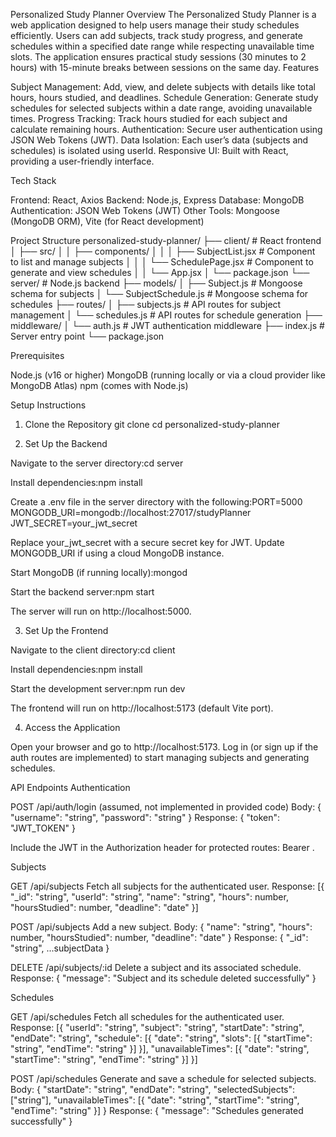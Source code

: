 Personalized Study Planner
Overview
The Personalized Study Planner is a web application designed to help users manage their study schedules efficiently. Users can add subjects, track study progress, and generate schedules within a specified date range while respecting unavailable time slots. The application ensures practical study sessions (30 minutes to 2 hours) with 15-minute breaks between sessions on the same day.
Features

Subject Management: Add, view, and delete subjects with details like total hours, hours studied, and deadlines.
Schedule Generation: Generate study schedules for selected subjects within a date range, avoiding unavailable times.
Progress Tracking: Track hours studied for each subject and calculate remaining hours.
Authentication: Secure user authentication using JSON Web Tokens (JWT).
Data Isolation: Each user’s data (subjects and schedules) is isolated using userId.
Responsive UI: Built with React, providing a user-friendly interface.

Tech Stack

Frontend: React, Axios
Backend: Node.js, Express
Database: MongoDB
Authentication: JSON Web Tokens (JWT)
Other Tools: Mongoose (MongoDB ORM), Vite (for React development)

Project Structure
personalized-study-planner/
├── client/                 # React frontend
│   ├── src/
│   │   ├── components/
│   │   │   ├── SubjectList.jsx   # Component to list and manage subjects
│   │   │   └── SchedulePage.jsx  # Component to generate and view schedules
│   │   └── App.jsx
│   └── package.json
└── server/                 # Node.js backend
    ├── models/
    │   ├── Subject.js         # Mongoose schema for subjects
    │   └── SubjectSchedule.js # Mongoose schema for schedules
    ├── routes/
    │   ├── subjects.js        # API routes for subject management
    │   └── schedules.js       # API routes for schedule generation
    ├── middleware/
    │   └── auth.js            # JWT authentication middleware
    ├── index.js               # Server entry point
    └── package.json

Prerequisites

Node.js (v16 or higher)
MongoDB (running locally or via a cloud provider like MongoDB Atlas)
npm (comes with Node.js)

Setup Instructions
1. Clone the Repository
git clone <repository-url>
cd personalized-study-planner

2. Set Up the Backend

Navigate to the server directory:cd server


Install dependencies:npm install


Create a .env file in the server directory with the following:PORT=5000
MONGODB_URI=mongodb://localhost:27017/studyPlanner
JWT_SECRET=your_jwt_secret


Replace your_jwt_secret with a secure secret key for JWT.
Update MONGODB_URI if using a cloud MongoDB instance.


Start MongoDB (if running locally):mongod


Start the backend server:npm start

The server will run on http://localhost:5000.

3. Set Up the Frontend

Navigate to the client directory:cd client


Install dependencies:npm install


Start the development server:npm run dev

The frontend will run on http://localhost:5173 (default Vite port).

4. Access the Application

Open your browser and go to http://localhost:5173.
Log in (or sign up if the auth routes are implemented) to start managing subjects and generating schedules.

API Endpoints
Authentication

POST /api/auth/login (assumed, not implemented in provided code)
Body: { "username": "string", "password": "string" }
Response: { "token": "JWT_TOKEN" }


Include the JWT in the Authorization header for protected routes: Bearer <token>.

Subjects

GET /api/subjects
Fetch all subjects for the authenticated user.
Response: [{ "_id": "string", "userId": "string", "name": "string", "hours": number, "hoursStudied": number, "deadline": "date" }]


POST /api/subjects
Add a new subject.
Body: { "name": "string", "hours": number, "hoursStudied": number, "deadline": "date" }
Response: { "_id": "string", ...subjectData }


DELETE /api/subjects/:id
Delete a subject and its associated schedule.
Response: { "message": "Subject and its schedule deleted successfully" }



Schedules

GET /api/schedules
Fetch all schedules for the authenticated user.
Response: [{ "userId": "string", "subject": "string", "startDate": "string", "endDate": "string", "schedule": [{ "date": "string", "slots": [{ "startTime": "string", "endTime": "string" }] }], "unavailableTimes": [{ "date": "string", "startTime": "string", "endTime": "string" }] }]


POST /api/schedules
Generate and save a schedule for selected subjects.
Body: { "startDate": "string", "endDate": "string", "selectedSubjects": ["string"], "unavailableTimes": [{ "date": "string", "startTime": "string", "endTime": "string" }] }
Response: { "message": "Schedules generated successfully" }








